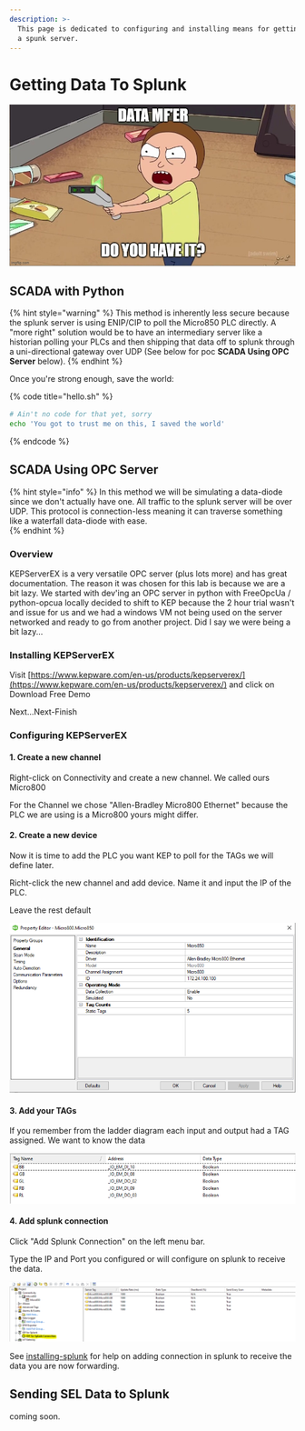 ```yaml
---
description: >-
  This page is dedicated to configuring and installing means for getting data to
  a spunk server.
---
```


# Getting Data To Splunk

![](../.gitbook/assets/image%20%28125%29.png)

## SCADA with Python

{% hint style="warning" %}
This method is inherently less secure because the splunk server is using ENIP/CIP to poll the Micro850 PLC directly. A "more right" solution would be to have an intermediary server like a historian polling your PLCs and then shipping that data off to splunk through a uni-directional gateway over UDP \(See below for poc **SCADA Using OPC Server** below\).
{% endhint %}

Once you're strong enough, save the world:

{% code title="hello.sh" %}
```bash
# Ain't no code for that yet, sorry
echo 'You got to trust me on this, I saved the world'
```
{% endcode %}

## SCADA Using OPC Server 

{% hint style="info" %}
In this method we will be simulating a data-diode since we don't actually have one. All traffic to the splunk server will be over UDP. This protocol is connection-less meaning it can traverse something like a waterfall data-diode with ease.  
{% endhint %}

### Overview

KEPServerEX is a very versatile OPC server \(plus lots more\)  and has great documentation. The reason it was chosen for this lab is because we are a bit lazy. We started with dev'ing an OPC server in python with FreeOpcUa / python-opcua  locally decided to shift to KEP because the 2 hour trial wasn't and issue for us and we had a windows VM not being used on the server networked and ready to go from another project. Did I say we were being a bit lazy...

### Installing KEPServerEX

Visit [https://www.kepware.com/en-us/products/kepserverex/](https://www.kepware.com/en-us/products/kepserverex/) and click on Download Free Demo

Next...Next-Finish

### Configuring KEPServerEX

#### 1. Create a new channel

Right-click on Connectivity and create a new channel. We called ours Micro800

For the Channel we chose "Allen-Bradley Micro800 Ethernet" because the PLC we are using is a Micro800 yours might differ.

#### 2. Create a new device

Now it is time to add the PLC you want KEP to poll for the TAGs we will define later. 

Richt-click the new channel and add device. Name it and input the IP of the PLC.

Leave the rest default 

![](../.gitbook/assets/image%20%28126%29.png)

#### 3. Add your TAGs

If you remember from the ladder diagram each input and output had a TAG assigned. We want to know the data 

![](../.gitbook/assets/image%20%28128%29.png)

#### 4. Add splunk connection

Click "Add Splunk Connection" on the left menu bar.

Type the IP and Port you configured or will configure on splunk to receive the data.

![](../.gitbook/assets/image%20%28123%29.png)

See [installing-splunk](../creating-an-siem/installing-splunk.md) for help on adding connection in splunk to receive the data you are now forwarding.

## Sending SEL Data to Splunk 

coming soon. 

